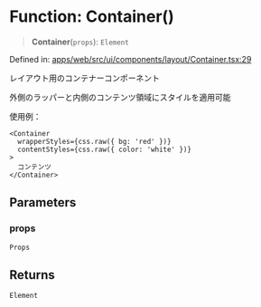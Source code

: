# Function: Container()

> **Container**(`props`): `Element`

Defined in: [apps/web/src/ui/components/layout/Container.tsx:29](https://github.com/ask-nugey/ask-nugey/blob/73c3ed96c023db55eae3b75eb2b687687ade1718/apps/web/src/ui/components/layout/Container.tsx#L29)

レイアウト用のコンテナーコンポーネント

外側のラッパーと内側のコンテンツ領域にスタイルを適用可能

使用例：
```tsx
<Container
  wrapperStyles={css.raw({ bg: 'red' })}
  contentStyles={css.raw({ color: 'white' })}
>
  コンテンツ
</Container>
```

## Parameters

### props

`Props`

## Returns

`Element`
